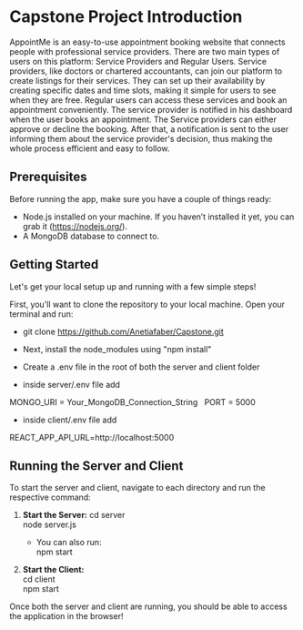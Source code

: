 # Capstone Project Introduction

AppointMe is an easy-to-use appointment booking website that connects people with professional service providers. There are two main types of users on this platform: Service Providers and Regular Users. Service providers, like doctors or chartered accountants, can join our platform to create listings for their services. They can set up their availability by creating specific dates and time slots, making it simple for users to see when they are free. Regular users can access these services and book an appointment conveniently. The service provider is notified in his dashboard when the user books an appointment. The Service providers can either approve or decline the booking. After that, a notification is sent to the user informing them about the service provider's decision, thus making the whole process efficient and easy to follow.

## Prerequisites

Before running the app, make sure you have a couple of things ready:

- Node.js installed on your machine. If you haven’t installed it yet, you can grab it (https://nodejs.org/).
- A MongoDB database to connect to.

## Getting Started

Let's get your local setup up and running with a few simple steps!

First, you'll want to clone the repository to your local machine. Open your terminal and run:

- git clone https://github.com/Anetiafaber/Capstone.git

- Next, install the node_modules using "npm install"

- Create a .env file in the root of both the server and client folder

- inside server/.env file add

MONGO_URI = Your_MongoDB_Connection_String  
PORT = 5000

- inside client/.env file add

REACT_APP_API_URL=http://localhost:5000

## Running the Server and Client

To start the server and client, navigate to each directory and run the respective command:

1. **Start the Server:**
   cd server  
   node server.js

   - You can also run:  
     npm start

2. **Start the Client:**  
   cd client  
   npm start

Once both the server and client are running, you should be able to access the application in the browser!
